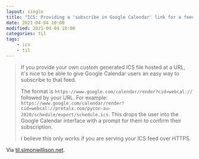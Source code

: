 ```yaml
---
layout: single
title: "ICS: Providing a 'subscribe in Google Calendar' link for a feed"
date: 2021-04-04 10:00
modified: 2021-04-04 10:00
categories: til
tags:
    - ics
    - til
---
```


> If you provide your own custom generated ICS file hosted at a URL,
> it's nice to be able to give Google Calendar users an easy way to subscribe to that feed.
>
> The format is `https://www.google.com/calendar/render?cid=webcal://` followed by your URL. For example:
> `https://www.google.com/calendar/render?cid=webcal://pretalx.com/pycon-au-2020/schedule/export/schedule.ics`.
> This drops the user into the Google Calendar interface with a prompt for them to confirm their subscription.
>
> I believe this only works if you are serving your ICS feed over HTTPS.

Via [til.simonwillison.net](https://github.com/simonw/til/blob/main/ics/google-calendar-ics-subscribe-link.md).
